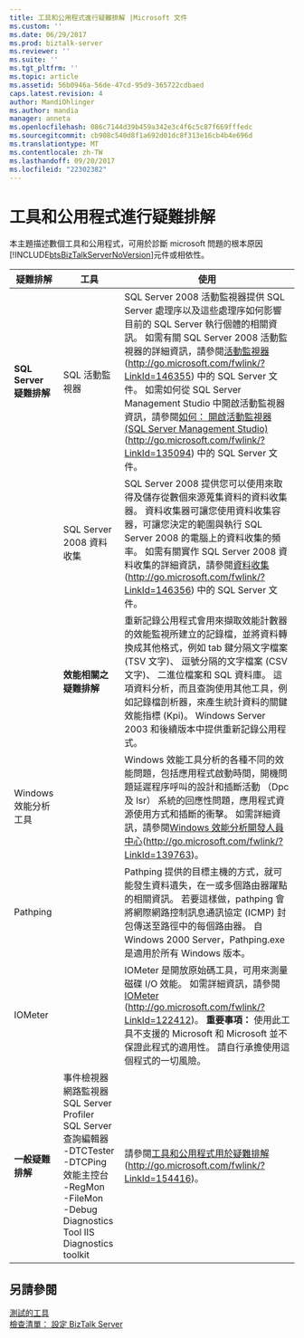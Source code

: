 ```yaml
---
title: 工具和公用程式進行疑難排解 |Microsoft 文件
ms.custom: ''
ms.date: 06/29/2017
ms.prod: biztalk-server
ms.reviewer: ''
ms.suite: ''
ms.tgt_pltfrm: ''
ms.topic: article
ms.assetid: 56b0946a-56de-47cd-95d9-365722cdbaed
caps.latest.revision: 4
author: MandiOhlinger
ms.author: mandia
manager: anneta
ms.openlocfilehash: 086c7144d39b459a342e3c4f6c5c87f669fffedc
ms.sourcegitcommit: cb908c540d8f1a692d01dc8f313e16cb4b4e696d
ms.translationtype: MT
ms.contentlocale: zh-TW
ms.lasthandoff: 09/20/2017
ms.locfileid: "22302382"
---
```

# <a name="tools-and-utilities-for-troubleshooting"></a>工具和公用程式進行疑難排解
本主題描述數個工具和公用程式，可用於診斷 microsoft 問題的根本原因[!INCLUDE[btsBizTalkServerNoVersion](../includes/btsbiztalkservernoversion-md.md)]元件或相依性。  
  
|疑難排解|工具|使用|  
|---------------------|----------|---------|  
|**SQL Server 疑難排解**|SQL 活動監視器|SQL Server 2008 活動監視器提供 SQL Server 處理序以及這些處理序如何影響目前的 SQL Server 執行個體的相關資訊。 如需有關 SQL Server 2008 活動監視器的詳細資訊，請參閱[活動監視器](http://go.microsoft.com/fwlink/?LinkId=146355)(http://go.microsoft.com/fwlink/?LinkId=146355) 中的 SQL Server 文件。 如需如何從 SQL Server Management Studio 中開啟活動監視器資訊，請參閱[如何： 開啟活動監視器 (SQL Server Management Studio)](http://go.microsoft.com/fwlink/?LinkId=135094) (http://go.microsoft.com/fwlink/?LinkId=135094) 中的 SQL Server 文件。|  
||SQL Server 2008 資料收集|SQL Server 2008 提供您可以使用來取得及儲存從數個來源蒐集資料的資料收集器。 資料收集器可讓您使用資料收集容器，可讓您決定的範圍與執行 SQL Server 2008 的電腦上的資料收集的頻率。 如需有關實作 SQL Server 2008 資料收集的詳細資訊，請參閱[資料收集](http://go.microsoft.com/fwlink/?LinkId=146356)(http://go.microsoft.com/fwlink/?LinkId=146356) 中的 SQL Server 文件。|  
||**效能相關之疑難排解**|重新記錄公用程式會用來擷取效能計數器的效能監視所建立的記錄檔，並將資料轉換成其他格式，例如 tab 鍵分隔文字檔案 (TSV 文字)、 逗號分隔的文字檔案 (CSV 文字)、 二進位檔案和 SQL 資料庫。 這項資料分析，而且查詢使用其他工具，例如記錄檔剖析器，來產生統計資料的關鍵效能指標 (Kpi)。 Windows Server 2003 和後續版本中提供重新記錄公用程式。|  
|Windows 效能分析工具||Windows 效能工具分析的各種不同的效能問題，包括應用程式啟動時間，開機問題延遲程序呼叫的設計和插斷活動 （Dpc 及 Isr） 系統的回應性問題，應用程式資源使用方式和插斷的衝擊。 如需詳細資訊，請參閱[Windows 效能分析開發人員中心](http://go.microsoft.com/fwlink/?LinkId=139763)(http://go.microsoft.com/fwlink/?LinkId=139763)。|  
|Pathping||Pathping 提供的目標主機的方式，就可能發生資料遺失，在一或多個路由器躍點的相關資訊。 若要這樣做，pathping 會將網際網路控制訊息通訊協定 (ICMP) 封包傳送至路徑中的每個路由器。 自 Windows 2000 Server，Pathping.exe 是適用於所有 Windows 版本。|  
|IOMeter||IOMeter 是開放原始碼工具，可用來測量磁碟 I/O 效能。 如需詳細資訊，請參閱[IOMeter](http://go.microsoft.com/fwlink/?LinkId=122412) (http://go.microsoft.com/fwlink/?LinkId=122412)。 **重要事項：** 使用此工具不支援的 Microsoft 和 Microsoft 並不保證此程式的適用性。 請自行承擔使用這個程式的一切風險。|  
|**一般疑難排解**|事件檢視器<br />網路監視器<br />SQL Server Profiler<br />SQL Server 查詢編輯器<br />-DTCTester<br />-DTCPing<br />效能主控台<br />-RegMon<br />-FileMon<br />-Debug Diagnostics Tool IIS Diagnostics toolkit|請參閱[工具和公用程式用於疑難排解](http://go.microsoft.com/fwlink/?LinkId=154416)(http://go.microsoft.com/fwlink/?LinkId=154416)。|  
  
## <a name="see-also"></a>另請參閱  
 [測試的工具](../technical-guides/tools-for-testing.md)   
 [檢查清單： 設定 BizTalk Server](~/technical-guides/checklist-configuring-biztalk-server.md)